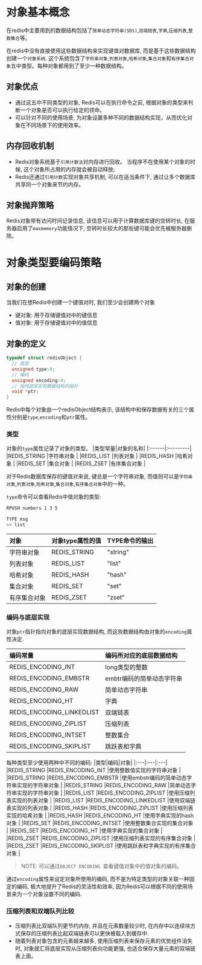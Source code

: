 # 对象基本概念
在redis中主要用到的数据结构包括了`简单动态字符串(SDS)`,`双端链表`,`字典`,`压缩列表`,`整数集合`等。

在redis中没有直接使用这些数据结构来实现键值对数据库, 而是基于这些数据结构创建一个`对象系统`. 这个系统包含了`字符串对象`,`列表对象`,`哈希对象`,`集合对象`和`有序集合对象`五中类型。每种对象都用到了至少一种数据结构。

## 对象优点
- 通过这五中不同类型的对象, Redis可以在执行命令之前, 根据对象的类型来判断一个对象是否可以执行给定的领命。
- 可以针对不同的使用场景, 为对象设置多种不同的数据结构实现，从而优化对象在不同场景下的使用效率。

## 内存回收机制
- Redis对象系统基于`引用计数法`对内存进行回收。 当程序不在使用某个对象的时候, 这个对象所占用的内存就会被自动释放;
- Redis还通过`引用计数`实现对象共享机制, 可以在适当条件下, 通过让多个数据库共享同一个对象来节约内存。

## 对象抛弃策略
Redis对象带有访问时间记录信息, 该信息可以用于计算数据库键的空转时长, 在服务器启用了`maxmemory`功能情况下, 空转时长较大的那些键可能会优先被服务器删除。

# 对象类型要编码策略

## 对象的创建
当我们在想Redis中创建一个键值对时, 我们至少会创建两个对象
- 键对象: 用于存储键值对中的键信息
- 值对象: 用于存储键值对中的值信息

## 对象的定义
```c
typedef struct redisObject {
  // 类型
  unsigned type:4;
  // 编码
  unsigned encoding:4;
  // 指向底层实现数据结构的指针
  void *ptr;
}
```

Redis中每个对象由一个redisObject结构表示, 该结构中和保存数据有关的三个属性分别是`type`,`encoding`和`ptr`属性。

### 类型
对象的`type`属性记录了对象的类型。
|类型常量|对象的名称|
|:------|:---------|
|REDIS_STRING   |字符串对象   |
|REDIS_LIST   |列表对象   |
|REDIS_HASH   |哈希对象   |
|REDIS_SET   |集合对象   |
|REDIS_ZSET   |有序集合对象   |

对于Redis数据库保存的键值对来说, 键总是一个字符串对象, 而值则可以是`字符串对象`,`列表对象`,`哈希对象`,`集合对象`,`有序集合对象`中的一种。

`type`命令可以查看Redis中值对象的类型:
```sh
RPUSH numbers 1 3 5

TYPE msg
>> list
```

|对象|对象type属性的值|TYPE命令的输出|
|:---|:--------|:------|
|字符串对象   |REDIS_STRING   |"string"   |
|列表对象   |REDIS_LIST   |"list"   |
|哈希对象   |REDIS_HASH   |"hash"   |
|集合对象   |REDIS_SET   |"set"   |
|有序集合对象   |REDIS_ZSET   |"zset"   |

### 编码与底层实现
对象`ptr`指针指向对象的底层实现数据结构, 而这些数据结构由对象的`encoding`属性决定.

|编码常量|编码所对应的底层数据结构|
|:-------|:-------|
|REDIS_ENCODING_INT   |long类型的整数   |
|REDIS_ENCODING_EMBSTR   |embtr编码的简单动态字符串   |
|REDIS_ENCODING_RAW   |简单动态字符串   |
|REDIS_ENCODING_HT   |字典   |
|REDIS_ENCODING_LINKEDLIST   |双端链表   |
|REDIS_ENCODING_ZIPLIST   |压缩列表   |
|REDIS_ENCODING_INTSET   |整数集合   |
|REDIS_ENCODING_SKIPLIST   |跳跃表和字典   |

每种类型至少使用两种中不同的编码:
|类型|编码|对象|
|:---|:---|:---|
|REDIS_STRING   |REDIS_ENCODING_INT   |使用整数值实现的字符串对象   |
|REDIS_STRING   |REDIS_ENCODING_EMBSTR   |使用embstr编码的简单动态字符串实现的字符串对象   |
|REDIS_STRING   |REDIS_ENCODING_RAW   |简单动态字符串实现的字符串对象   |
|REDIS_LIST   |REDIS_ENCODING_ZIPLIST   |使用压缩列表实现的列表对象   |
|REDIS_LIST   |REDIS_ENCODING_LINKEDLIST   |使用双端链表实现的列表对象   |
|REDIS_HASH   |REDIS_ENCODING_ZIPLIST   |使用压缩列表实现的哈希对象   |
|REDIS_HASH   |REDIS_ENCODING_HT   |使用字典实现的hash对象   |
|REDIS_SET   |REDIS_ENCODING_INTSET   |使用整数集合实现的集合对象   |
|REDIS_SET   |REDIS_ENCODING_HT   |使用字典实现的集合对象   |
|REDIS_ZSET   |REDIS_ENCODING_ZIPLIST   |使用压缩列表实现的有序集合对象   |
|REDIS_ZSET   |REDIS_ENCODING_SKIPLIST   |使用跳跃表和字典实现的有序集合对象   |

> NOTE: 可以通过`OBJECT ENCODING `查看键值对象中的值对象的编码。

通过`encoding`属性来设定对象所使用的编码, 而不是为特定类型的对象关联一种固定的编码, 极大地提升了Redis的灵活性和效率, 因为Redis可以根据不同的使用场景来为一个对象设置不同的编码.

### 压缩列表和双端队列比较
- 压缩列表比双端队列更节约内存, 并且在元素数量较少时, 在内存中以连续块方式保存的压缩列表比起双端链表可以更快被载入到缓存中.
- 随着列表对象包含的元素越来越多, 使用压缩列表来保存元素的优势组件消失时, 对象就汇将底层实现从压缩列表向功能更强, 也适合保存大量元素的双端链表上面。

